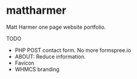 # mattharmer
Matt Harmer one page website portfolio.

TODO
- PHP POST contact form. No more formspree.io
- ABOUT: Reduce information.
- Favicon
- WHMCS branding
